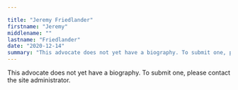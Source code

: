 ```yaml
---

title: "Jeremy Friedlander"
firstname: "Jeremy"
middlename: ""
lastname: "Friedlander"
date: "2020-12-14"
summary: "This advocate does not yet have a biography. To submit one, please contact the site administrator."
---
```

This advocate does not yet have a biography. To submit one, please contact the site administrator.

